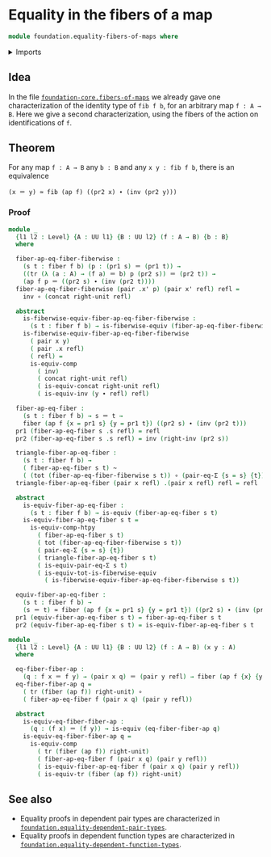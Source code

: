 # Equality in the fibers of a map

```agda
module foundation.equality-fibers-of-maps where
```

<details><summary>Imports</summary>

```agda
open import foundation.action-on-identifications-functions
open import foundation.dependent-pair-types
open import foundation.identity-types
open import foundation.transport
open import foundation.universe-levels

open import foundation-core.equality-dependent-pair-types
open import foundation-core.equivalences
open import foundation-core.fibers-of-maps
open import foundation-core.function-types
open import foundation-core.functoriality-dependent-pair-types
open import foundation-core.homotopies
```

</details>

## Idea

In the file
[`foundation-core.fibers-of-maps`](foundation-core.fibers-of-maps.md) we already
gave one characterization of the identity type of `fib f b`, for an arbitrary
map `f : A → B`. Here we give a second characterization, using the fibers of the
action on identifications of `f`.

## Theorem

For any map `f : A → B` any `b : B` and any `x y : fib f b`, there is an
equivalence

```text
(x ＝ y) ≃ fib (ap f) ((pr2 x) ∙ (inv (pr2 y)))
```

### Proof

```agda
module _
  {l1 l2 : Level} {A : UU l1} {B : UU l2} (f : A → B) {b : B}
  where

  fiber-ap-eq-fiber-fiberwise :
    (s t : fiber f b) (p : (pr1 s) ＝ (pr1 t)) →
    ((tr (λ (a : A) → (f a) ＝ b) p (pr2 s)) ＝ (pr2 t)) →
    (ap f p ＝ ((pr2 s) ∙ (inv (pr2 t))))
  fiber-ap-eq-fiber-fiberwise (pair .x' p) (pair x' refl) refl =
    inv ∘ (concat right-unit refl)

  abstract
    is-fiberwise-equiv-fiber-ap-eq-fiber-fiberwise :
      (s t : fiber f b) → is-fiberwise-equiv (fiber-ap-eq-fiber-fiberwise s t)
    is-fiberwise-equiv-fiber-ap-eq-fiber-fiberwise
      ( pair x y)
      ( pair .x refl)
      ( refl) =
      is-equiv-comp
        ( inv)
        ( concat right-unit refl)
        ( is-equiv-concat right-unit refl)
        ( is-equiv-inv (y ∙ refl) refl)

  fiber-ap-eq-fiber :
    (s t : fiber f b) → s ＝ t →
    fiber (ap f {x = pr1 s} {y = pr1 t}) ((pr2 s) ∙ (inv (pr2 t)))
  pr1 (fiber-ap-eq-fiber s .s refl) = refl
  pr2 (fiber-ap-eq-fiber s .s refl) = inv (right-inv (pr2 s))

  triangle-fiber-ap-eq-fiber :
    (s t : fiber f b) →
    ( fiber-ap-eq-fiber s t) ~
    ( (tot (fiber-ap-eq-fiber-fiberwise s t)) ∘ (pair-eq-Σ {s = s} {t}))
  triangle-fiber-ap-eq-fiber (pair x refl) .(pair x refl) refl = refl

  abstract
    is-equiv-fiber-ap-eq-fiber :
      (s t : fiber f b) → is-equiv (fiber-ap-eq-fiber s t)
    is-equiv-fiber-ap-eq-fiber s t =
      is-equiv-comp-htpy
        ( fiber-ap-eq-fiber s t)
        ( tot (fiber-ap-eq-fiber-fiberwise s t))
        ( pair-eq-Σ {s = s} {t})
        ( triangle-fiber-ap-eq-fiber s t)
        ( is-equiv-pair-eq-Σ s t)
        ( is-equiv-tot-is-fiberwise-equiv
          ( is-fiberwise-equiv-fiber-ap-eq-fiber-fiberwise s t))

  equiv-fiber-ap-eq-fiber :
    (s t : fiber f b) →
    (s ＝ t) ≃ fiber (ap f {x = pr1 s} {y = pr1 t}) ((pr2 s) ∙ (inv (pr2 t)))
  pr1 (equiv-fiber-ap-eq-fiber s t) = fiber-ap-eq-fiber s t
  pr2 (equiv-fiber-ap-eq-fiber s t) = is-equiv-fiber-ap-eq-fiber s t

module _
  {l1 l2 : Level} {A : UU l1} {B : UU l2} (f : A → B) (x y : A)
  where

  eq-fiber-fiber-ap :
    (q : f x ＝ f y) → (pair x q) ＝ (pair y refl) → fiber (ap f {x} {y}) q
  eq-fiber-fiber-ap q =
    ( tr (fiber (ap f)) right-unit) ∘
    ( fiber-ap-eq-fiber f (pair x q) (pair y refl))

  abstract
    is-equiv-eq-fiber-fiber-ap :
      (q : (f x) ＝ (f y)) → is-equiv (eq-fiber-fiber-ap q)
    is-equiv-eq-fiber-fiber-ap q =
      is-equiv-comp
        ( tr (fiber (ap f)) right-unit)
        ( fiber-ap-eq-fiber f (pair x q) (pair y refl))
        ( is-equiv-fiber-ap-eq-fiber f (pair x q) (pair y refl))
        ( is-equiv-tr (fiber (ap f)) right-unit)
```

## See also

- Equality proofs in dependent pair types are characterized in
  [`foundation.equality-dependent-pair-types`](foundation.equality-dependent-pair-types.md).
- Equality proofs in dependent function types are characterized in
  [`foundation.equality-dependent-function-types`](foundation.equality-dependent-function-types.md).
